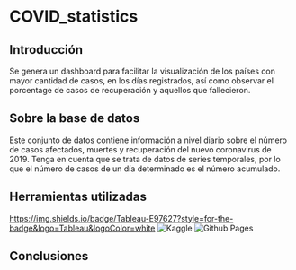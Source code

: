 # COVID_statistics

## Introducción 
Se genera un dashboard para facilitar la visualización de los países con mayor cantidad de casos, en los días registrados, 
así como observar el porcentage de casos de recuperación y aquellos que fallecieron.

## Sobre la base de datos

Este conjunto de datos contiene información a nivel diario sobre el número de casos afectados, muertes y recuperación del nuevo coronavirus de 2019. Tenga en cuenta que se trata de datos de series temporales, por lo que el número de casos de un día determinado es el número acumulado.

## Herramientas utilizadas
https://img.shields.io/badge/Tableau-E97627?style=for-the-badge&logo=Tableau&logoColor=white
![Kaggle](https://img.shields.io/badge/Kaggle-035a7d?style=for-the-badge&logo=kaggle&logoColor=white)
![Github Pages](https://img.shields.io/badge/github%20pages-121013?style=for-the-badge&logo=github&logoColor=white)

## Conclusiones 


